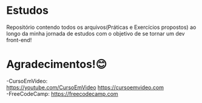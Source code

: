 # Estudos

Repositório contendo todos os arquivos(Práticas e 
Exercícios propostos) ao longo da minha jornada de 
estudos com o objetivo de se tornar um dev front-end!

# Agradecimentos!😊

-CursoEmVideo: 
<br />
https://youtube.com/CursoEmVideo
https://cursoemvideo.com
<br />
-FreeCodeCamp:
https://freecodecamp.com
